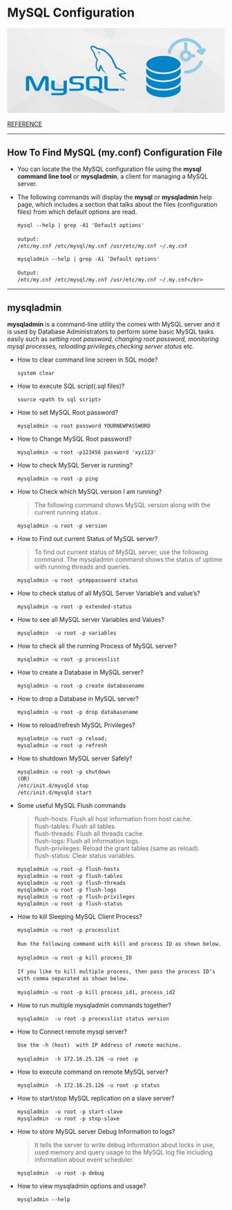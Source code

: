 # MySQL Configuration

<img alt="Technology" width="700" src="/assets/images/mysql-config.png" />

[REFERENCE](https://www.tecmint.com/find-mysql-php-apache-configuration-files/)

---

## How To Find MySQL (my.conf) Configuration File

* You can locate the the MySQL configuration file using the **mysql command line tool** or **mysqladmin**, a client for managing a MySQL server.

* The following commands will display the **mysql** or **mysqladmin** help page, which includes a section that talks about the files (configuration files) from which default options are read.
    ```text
    mysql --help | grep -A1 'Default options'

    output:
    /etc/my.cnf /etc/mysql/my.cnf /usr/etc/my.cnf ~/.my.cnf
    ```

    ```text
    mysqladmin --help | grep -A1 'Default options'

    Output:
    /etc/my.cnf /etc/mysql/my.cnf /usr/etc/my.cnf ~/.my.cnf</br>
    ```

---

## mysqladmin

**mysqladmin** is a command-line utility the comes with MySQL server and it is used by Database Administrators to perform some basic MySQL tasks easily such as _setting root password, changing root password, monitoring mysql processes, reloading privileges,checking server status_ etc.

* How to clear command line screen in SQL mode?

    ```text
    system clear
    ```

* How to execute SQL script(.sql files)?

    ```text
    source <path to sql script>
    ```

* How to set MySQL Root password?

    ```text
    mysqladmin -u root password YOURNEWPASSWORD
    ```

* How to Change MySQL Root password?

    ```text
    mysqladmin -u root -p123456 password 'xyz123'
    ```

* How to check MySQL Server is running?

    ```text
    mysqladmin -u root -p ping
    ```

* How to Check which MySQL version I am running?

    >The following command shows MySQL version along with the current running status .

    ```text
    mysqladmin -u root -p version
    ```

* How to Find out current Status of MySQL server?

    > To find out current status of MySQL server, use the following command. The mysqladmin command shows the status of uptime with running threads and queries.

    ```text
    mysqladmin -u root -ptmppassword status
    ```

* How to check status of all MySQL Server Variable’s and value’s?

    ```text
    mysqladmin -u root -p extended-status
    ```

* How to see all MySQL server Variables and Values?

    ```text
    mysqladmin  -u root -p variables
    ```

* How to check all the running Process of MySQL server?

    ```text
    mysqladmin -u root -p processlist
    ```

* How to create a Database in MySQL server?

    ```text
    mysqladmin -u root -p create databasename
    ```

* How to drop a Database in MySQL server?

    ```text
    mysqladmin -u root -p drop databasename
    ```

* How to reload/refresh MySQL Privileges?

    ```text
    mysqladmin -u root -p reload;
    mysqladmin -u root -p refresh
    ```

* How to shutdown MySQL server Safely?

    ```text
    mysqladmin -u root -p shutdown
    (OR)
    /etc/init.d/mysqld stop
    /etc/init.d/mysqld start
    ```

* Some useful MySQL Flush commands

    > flush-hosts: Flush all host information from host cache.</br>
    > flush-tables: Flush all tables.</br>
    > flush-threads: Flush all threads cache.</br>
    > flush-logs: Flush all information logs.</br>
    > flush-privileges: Reload the grant tables (same as reload).</br>
    > flush-status: Clear status variables.</br>

    ```text
    mysqladmin -u root -p flush-hosts
    mysqladmin -u root -p flush-tables
    mysqladmin -u root -p flush-threads
    mysqladmin -u root -p flush-logs
    mysqladmin -u root -p flush-privileges
    mysqladmin -u root -p flush-status
    ```

* How to kill Sleeping MySQL Client Process?

    ```text
    mysqladmin -u root -p processlist

    Run the following command with kill and process ID as shown below.

    mysqladmin -u root -p kill process_ID

    If you like to kill multiple process, then pass the process ID‘s with comma separated as shown below.

    mysqladmin -u root -p kill process_id1, process_id2
    ```

* How to run multiple mysqladmin commands together?

    ```text
    mysqladmin  -u root -p processlist status version
    ```

* How to Connect remote mysql server?

    ```text
    Use the -h (host)  with IP Address of remote machine.

    mysqladmin  -h 172.16.25.126 -u root -p
    ```

* How to execute command on remote MySQL server?

    ```text
    mysqladmin  -h 172.16.25.126 -u root -p status
    ```

* How to start/stop MySQL replication on a slave server?

    ```text
    mysqladmin  -u root -p start-slave
    mysqladmin  -u root -p stop-slave
    ```

* How to store MySQL server Debug Information to logs?

    > It tells the server to write debug information about locks in use, used memory and query usage to the MySQL log file including information about event scheduler.

    ```text
    mysqladmin  -u root -p debug
    ```

* How to view mysqladmin options and usage?

    ```text
    mysqladmin --help
    ```
